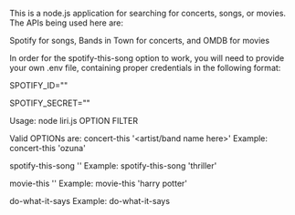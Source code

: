 This is a node.js application for searching for concerts, songs, or movies. The APIs being used here are:

Spotify for songs, Bands in Town for concerts, and OMDB for movies



In order for the spotify-this-song option to work, you will need to provide your own .env file, containing proper credentials in the following format:

SPOTIFY_ID=""

SPOTIFY_SECRET=""


Usage: node liri.js OPTION FILTER

Valid OPTIONs are:
concert-this '<artist/band name here>'
Example: concert-this 'ozuna'

spotify-this-song '<song title here>'
Example: spotify-this-song 'thriller'

movie-this '<movie name here>'
Example: movie-this 'harry potter'

do-what-it-says
Example: do-what-it-says
